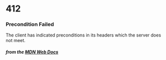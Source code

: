 # 412
### Precondition Failed

The client has indicated preconditions in its headers which the server does not meet.

#### *from the [MDN Web Docs](https://developer.mozilla.org/en-US/docs/Web/HTTP/Status)* 